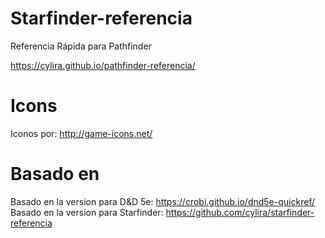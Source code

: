 Starfinder-referencia
==============

Referencia Rápida para Pathfinder

https://cylira.github.io/pathfinder-referencia/

Icons
==============

Iconos por: http://game-icons.net/


Basado en
==============
Basado en la version para D&D 5e: https://crobi.github.io/dnd5e-quickref/
Basado en la version para Starfinder: https://github.com/cylira/starfinder-referencia
